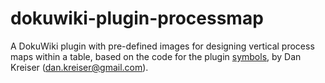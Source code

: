 # dokuwiki-plugin-processmap
 A DokuWiki plugin with pre-defined images for designing vertical process maps within a table, based on the code for the plugin [symbols](https://www.dokuwiki.org/plugin:symbols), by Dan Kreiser (dan.kreiser@gmail.com).
